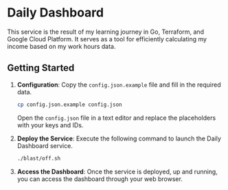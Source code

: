 # Daily Dashboard

This service is the result of my learning journey in Go, Terraform, and Google Cloud Platform. It serves as a tool for efficiently calculating my income based on my work hours data.

## Getting Started

1. **Configuration**: Copy the `config.json.example` file and fill in the required data.

    ```bash
    cp config.json.example config.json
    ```

    Open the `config.json` file in a text editor and replace the placeholders with your keys and IDs.

2. **Deploy the Service**: Execute the following command to launch the Daily Dashboard service.

    ```bash
    ./blast/off.sh
    ```

3. **Access the Dashboard**: Once the service is deployed, up and running, you can access the dashboard through your web browser.
